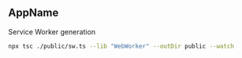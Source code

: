 ## AppName

Service Worker generation

```bash
npx tsc ./public/sw.ts --lib "WebWorker" --outDir public --watch
```